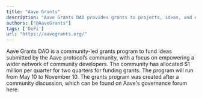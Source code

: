 ```yaml
---
title: "Aave Grants"
description: "Aave Grants DAO provides grants to projects, ideas, and events that benefit Aave and its ecosystem"
authors: ["@AaveGrants"]
tags: ['DeFi']
url: "https://aavegrants.org/"
---
```


Aave Grants DAO is a community-led grants program to fund ideas submitted by the Aave protocol’s community, with a focus on empowering a wider network of community developers. The community has allocated $1 million per quarter for two quarters for funding grants. The program will run from May 10 to November 10. The grants program was created after a community discussion, which can be found on Aave's governance forum here.